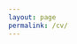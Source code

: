 ```yaml
---
layout: page
permalink: /cv/
---
```


<object data="{{ site.url }}{{ site.baseurl }}/images/CV_MY_2023-0309.pdf" width="100%" height="1000" type="application/pdf"></object>
